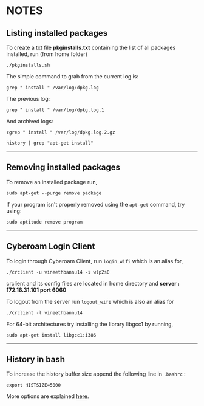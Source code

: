 # NOTES

## Listing installed packages

To create a txt file **pkginstalls.txt** containing the list of all packages installed, run (from home folder)
```
./pkginstalls.sh
```
The simple command to grab from the current log is:
```
grep " install " /var/log/dpkg.log
```
The previous log:
```
grep " install " /var/log/dpkg.log.1
```
And archived logs:
```
zgrep " install " /var/log/dpkg.log.2.gz
```
```
history | grep "apt-get install"
```
---
## Removing installed packages

To remove an installed package run,
```
sudo apt-get --purge remove package
```
If your program isn't properly removed using the `apt-get` command, try using:
```
sudo aptitude remove program
```
---
## Cyberoam Login Client

To login through Cyberoam Client, run `login_wifi` which is an alias for,
```
./crclient -u vineethbannu14 -i wlp2s0
```
crclient and its config files are located in home directory and **server : 172.16.31.101 port 6060**

To logout from the server run `logout_wifi` which is also an alias for
```
./crclient -l vineethbannu14
```
For 64-bit architectures try installing the library libgcc1 by running,
```
sudo apt-get install libgcc1:i386
``` 
---
## History in bash

To increase the history buffer size append the following line in `.bashrc` :
```
export HISTSIZE=5000
```
More options are explained [here](http://linux-training.be/funhtml/ch16.html).